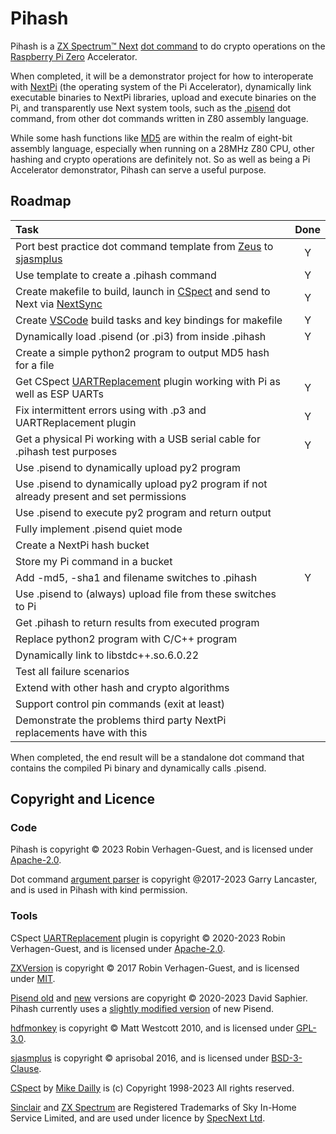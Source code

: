 # Pihash

Pihash is a [ZX Spectrum™ Next](https://www.specnext.com/about/) [dot command](https://www.specnext.com/forum/viewtopic.php?t=1257#p8099)
to do crypto operations on the [Raspberry Pi Zero](https://en.wikipedia.org/wiki/Raspberry_Pi#Raspberry_Pi_Zero) Accelerator.

When completed, it will be a demonstrator project for how to interoperate with [NextPi](https://wiki.specnext.dev/Pi:NextPi)
(the operating system of the Pi Accelerator), dynamically link executable binaries to NextPi libraries, upload and execute binaries on the Pi,
and transparently use Next system tools, such as the [.pisend](https://github.com/em00k/pisend_src/tree/main/src) dot command, from other
dot commands written in Z80 assembly language.

While some hash functions like [MD5](https://en.wikipedia.org/wiki/MD5#Algorithm) are within the realm of eight-bit assembly language,
especially when running on a 28MHz Z80 CPU, other hashing and crypto operations are definitely not. So as well as being a Pi Accelerator
demonstrator, Pihash can serve a useful purpose.

## Roadmap

| Task | Done |
| :--- | :--: |
| Port best practice dot command template from [Zeus](https://www.desdes.com/products/oldfiles) to [sjasmplus](https://github.com/z00m128/sjasmplus) | Y |
| Use template to create a .pihash command | Y |
| Create makefile to build, launch in [CSpect](https://dailly.blogspot.com/) and send to Next via [NextSync](https://solhsa.com/specnext.html#NEXTSYNC) | Y |
| Create [VSCode](https://code.visualstudio.com/) build tasks and key bindings for makefile | Y |
| Dynamically load .pisend (or .pi3) from inside .pihash | Y |
| Create a simple python2 program to output MD5 hash for a file |   |
| Get CSpect [UARTReplacement](https://github.com/Threetwosevensixseven/CSpectPlugins) plugin working with Pi as well as ESP UARTs | Y |
| Fix intermittent errors using with .p3 and UARTReplacement plugin | Y |
| Get a physical Pi working with a USB serial cable for .pihash test purposes | Y |
| Use .pisend to dynamically upload py2 program |   |
| Use .pisend to dynamically upload py2 program if not already present and set permissions |   |
| Use .pisend to execute py2 program and return output |   |
| Fully implement .pisend quiet mode |   |
| Create a NextPi hash bucket |   |
| Store my Pi command in a bucket |   |
| Add -md5, -sha1 and filename switches to .pihash | Y |
| Use .pisend to (always) upload file from these switches to Pi |   |
| Get .pihash to return results from executed program |   |
| Replace python2 program with C/C++ program |   |
| Dynamically link to libstdc++.so.6.0.22 |   |
| Test all failure scenarios |   |
| Extend with other hash and crypto algorithms |   |
| Support control pin commands (exit at least) |   |
| Demonstrate the problems third party NextPi replacements have with this |   |

When completed, the end result will be a standalone dot command that contains the compiled Pi binary and dynamically calls .pisend.

## Copyright and Licence

### Code

Pihash is copyright © 2023 Robin Verhagen-Guest, and is licensed under 
[Apache-2.0](https://github.com/Threetwosevensixseven/pihash/blob/main/LICENSE).

Dot command [argument parser](https://gitlab.com/thesmog358/tbblue/-/blob/master/src/asm/dot_commands/arguments.asm) 
is copyright @2017-2023 Garry Lancaster, and is used in Pihash with kind permission.

### Tools

CSpect [UARTReplacement](https://github.com/Threetwosevensixseven/CSpectPlugins) plugin is copyright © 2020-2023 Robin Verhagen-Guest, 
and is licensed under [Apache-2.0](https://github.com/Threetwosevensixseven/CSpectPlugins/blob/master/LICENSE).

[ZXVersion](https://github.com/Threetwosevensixseven/ZXVersion) is copyright © 2017 Robin Verhagen-Guest, and is licensed under 
[MIT](https://github.com/Threetwosevensixseven/ZXVersion/blob/master/LICENSE).

[Pisend old](https://github.com/em00k/pisend) and [new](https://github.com/em00k/pisend_src/tree/main/src) versions are copyright © 2020-2023 
David Saphier. Pihash currently uses a [slightly modified version](https://github.com/Threetwosevensixseven/pisend_src) of new Pisend.

[hdfmonkey](https://github.com/gasman/hdfmonkey) is copyright © Matt Westcott 2010, and is licensed under 
[GPL-3.0](https://github.com/gasman/hdfmonkey/blob/master/COPYING).

[sjasmplus](https://github.com/z00m128/sjasmplus) is copyright © aprisobal 2016, and is licensed under 
[BSD-3-Clause](https://github.com/z00m128/sjasmplus/blob/master/LICENSE.md).

[CSpect](https://dailly.blogspot.com/) by [Mike Dailly](https://lemmings.info/) is (c) Copyright 1998-2023 All rights reserved.

[Sinclair](https://trademarks.ipo.gov.uk/ipo-tmcase/page/Results/1/UK00001034487) and
[ZX Spectrum](https://trademarks.ipo.gov.uk/ipo-tmcase/page/Results/1/UK00001171866) are Registered Trademarks of Sky In-Home Service Limited,
and are used under licence by [SpecNext Ltd](https://www.specnext.com/about/).
